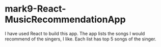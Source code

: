 # mark9-React-MusicRecommendationApp
I have used React to build this app. The app lists the songs I would recommend of the singers, I like.
Each list has top 5 songs of the singer.
